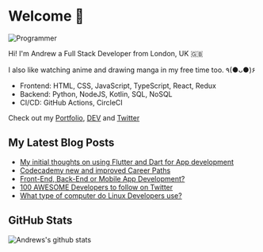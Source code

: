 # Welcome 👋

![Programmer](https://res.cloudinary.com/d74fh3kw/image/upload/v1594399766/github_x15mfs.jpg 'Programmer')

Hi! I'm Andrew a Full Stack Developer from London, UK 🇬🇧

I also like watching anime and drawing manga in my free time too. ٩(●ᴗ●)۶

- Frontend: HTML, CSS, JavaScript, TypeScript, React, Redux
- Backend: Python, NodeJS, Kotlin, SQL, NoSQL
- CI/CD: GitHub Actions, CircleCI

Check out my [Portfolio](https://andrewbaisden.com/ "Andrew Baisden's Portfolio"), [DEV](https://dev.to/andrewbaisden "Andrew Baisden's DEV") and [Twitter](https://twitter.com/andrewbaisden "Andrew Baisden's Twitter")

## My Latest Blog Posts

<!-- BLOG-POST-LIST:START -->
- [My initial thoughts on using Flutter and Dart for App development](https://dev.to/andrewbaisden/my-initial-thoughts-on-using-flutter-and-dart-for-app-development-5fhl)
- [Codecademy new and improved Career Paths](https://dev.to/andrewbaisden/codecademy-new-and-improved-career-paths-3n97)
- [Front-End, Back-End or Mobile App Development?](https://dev.to/andrewbaisden/front-end-back-end-or-mobile-app-development-13jo)
- [100 AWESOME Developers to follow on Twitter](https://dev.to/andrewbaisden/100-awesome-developers-to-follow-on-twitter-43de)
- [What type of computer do Linux Developers use?](https://dev.to/andrewbaisden/what-type-of-computer-do-linux-developers-use-2eob)
<!-- BLOG-POST-LIST:END -->

## GitHub Stats

![Andrews's github stats](https://github-readme-stats.vercel.app/api?username=andrewbaisden&show_icons=true&theme=tokyonight)
